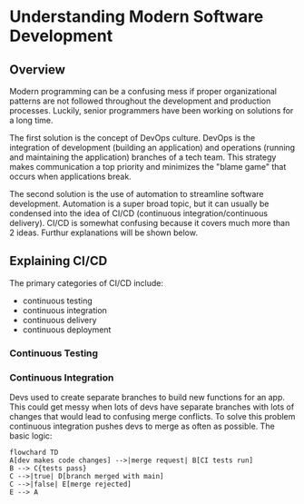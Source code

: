 # Understanding Modern Software Development

## Overview
Modern programming can be a confusing mess if proper organizational patterns are not followed throughout the development and production processes. Luckily, senior programmers have been working on solutions for a long time. 

The first solution is the concept of DevOps culture. DevOps is the integration of development (building an application) and operations (running and maintaining the application) branches of a tech team. This strategy makes communication a top priority and minimizes the "blame game" that occurs when applications break.

The second solution is the use of automation to streamline software development. Automation is a super broad topic, but it can usually be condensed into the idea of CI/CD (continuous integration/continuous delivery). CI/CD is somewhat confusing because it covers much more than 2 ideas. Furthur explanations will be shown below.

## Explaining CI/CD
The primary categories of CI/CD include:

- continuous testing
- continuous integration
- continuous delivery
- continuous deployment

### Continuous Testing


### Continuous Integration
Devs used to create separate branches to build new functions for an app. This could get messy when lots of devs have separate branches with lots of changes that would lead to confusing merge conflicts. To solve this problem continuous integration pushes devs to merge as often as possible. The basic logic:
```mermaid
flowchard TD
A[dev makes code changes] -->|merge request| B[CI tests run]
B --> C{tests pass}
C -->|true| D[branch merged with main]
C -->|false| E[merge rejected]
E --> A
```